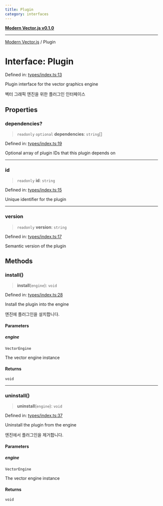 ```yaml
---
title: Plugin
category: interfaces
---
```


[**Modern Vector.js v0.1.0**](../README.md)

***

[Modern Vector.js](../README.md) / Plugin

# Interface: Plugin

Defined in: [types/index.ts:13](https://github.com/miridih-jwpark02/modern-vector.js/blob/c2231def466b19fc2591bcf6d1ba9b3cb4795c03/packages/core/src/core/types/index.ts#L13)

Plugin interface for the vector graphics engine

벡터 그래픽 엔진을 위한 플러그인 인터페이스

## Properties

### dependencies?

> `readonly` `optional` **dependencies**: `string`[]

Defined in: [types/index.ts:19](https://github.com/miridih-jwpark02/modern-vector.js/blob/c2231def466b19fc2591bcf6d1ba9b3cb4795c03/packages/core/src/core/types/index.ts#L19)

Optional array of plugin IDs that this plugin depends on

***

### id

> `readonly` **id**: `string`

Defined in: [types/index.ts:15](https://github.com/miridih-jwpark02/modern-vector.js/blob/c2231def466b19fc2591bcf6d1ba9b3cb4795c03/packages/core/src/core/types/index.ts#L15)

Unique identifier for the plugin

***

### version

> `readonly` **version**: `string`

Defined in: [types/index.ts:17](https://github.com/miridih-jwpark02/modern-vector.js/blob/c2231def466b19fc2591bcf6d1ba9b3cb4795c03/packages/core/src/core/types/index.ts#L17)

Semantic version of the plugin

## Methods

### install()

> **install**(`engine`): `void`

Defined in: [types/index.ts:28](https://github.com/miridih-jwpark02/modern-vector.js/blob/c2231def466b19fc2591bcf6d1ba9b3cb4795c03/packages/core/src/core/types/index.ts#L28)

Install the plugin into the engine

엔진에 플러그인을 설치합니다.

#### Parameters

##### engine

`VectorEngine`

The vector engine instance

#### Returns

`void`

***

### uninstall()

> **uninstall**(`engine`): `void`

Defined in: [types/index.ts:37](https://github.com/miridih-jwpark02/modern-vector.js/blob/c2231def466b19fc2591bcf6d1ba9b3cb4795c03/packages/core/src/core/types/index.ts#L37)

Uninstall the plugin from the engine

엔진에서 플러그인을 제거합니다.

#### Parameters

##### engine

`VectorEngine`

The vector engine instance

#### Returns

`void`
